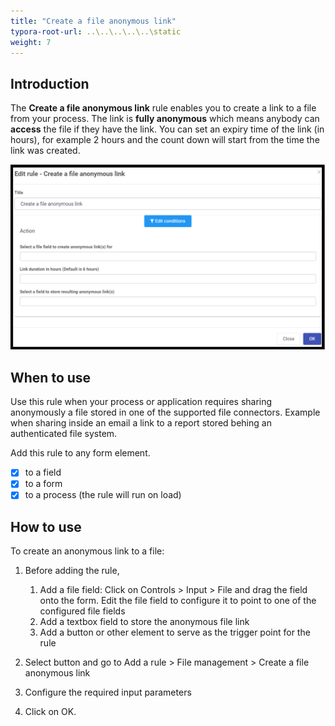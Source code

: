 ```yaml
---
title: "Create a file anonymous link"
typora-root-url: ..\..\..\..\..\static
weight: 7
---
```


## Introduction

The **Create a file anonymous link** rule enables you to create a link to a file from your process. The link is **fully anonymous** which means anybody can **access** the file if they have the link. You can set an expiry time of the link (in hours), for example 2 hours and the count down will start from the time the link was created.

![Send email rule dialog box](/images/createafileanonymouslink.png)

## When to use 
Use this rule when your process or application requires sharing anonymously a file stored in one of the supported file connectors. Example when sharing inside an email a link to a report stored behing an authenticated file system.

Add this rule to any form element.

- [x] to a field
- [x] to a form 
- [x] to a process (the rule will run on load)

## How to use
To create an anonymous link to a file:
1. Before adding the rule, 
   1. Add a file field: Click on Controls > Input > File and drag the field onto the form. Edit the file field to configure it to point to one of the configured file fields
   2. Add a textbox field to store the anonymous file link
   3. Add a button or other element to serve as the trigger point for the rule

2. Select button and go to Add a rule > File management > Create a file anonymous link
3. Configure the required input parameters
4. Click on OK. 
